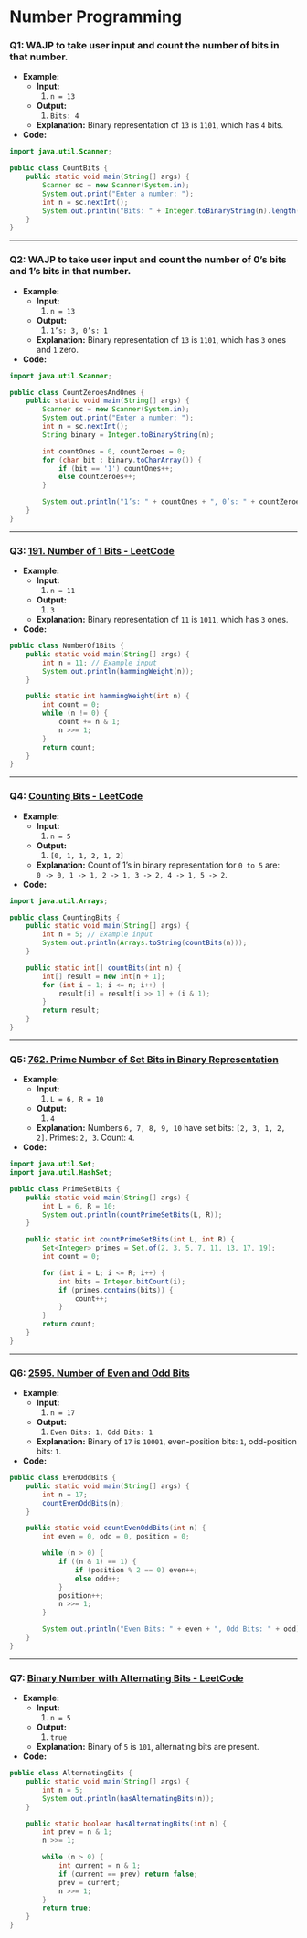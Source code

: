 # Number Programming


### Q1: WAJP to take user input and count the number of bits in that number.  
- **Example:**  
  - **Input:**  
    1. `n = 13`  
  - **Output:**  
    1. `Bits: 4`  
  - **Explanation:** Binary representation of `13` is `1101`, which has `4` bits.  
- **Code:**  
```java
import java.util.Scanner;

public class CountBits {
    public static void main(String[] args) {
        Scanner sc = new Scanner(System.in);
        System.out.print("Enter a number: ");
        int n = sc.nextInt();
        System.out.println("Bits: " + Integer.toBinaryString(n).length());
    }
}
```

---

### Q2: WAJP to take user input and count the number of 0’s bits and 1’s bits in that number.  
- **Example:**  
  - **Input:**  
    1. `n = 13`  
  - **Output:**  
    1. `1’s: 3, 0’s: 1`  
  - **Explanation:** Binary representation of `13` is `1101`, which has `3` ones and `1` zero.  
- **Code:**  
```java
import java.util.Scanner;

public class CountZeroesAndOnes {
    public static void main(String[] args) {
        Scanner sc = new Scanner(System.in);
        System.out.print("Enter a number: ");
        int n = sc.nextInt();
        String binary = Integer.toBinaryString(n);

        int countOnes = 0, countZeroes = 0;
        for (char bit : binary.toCharArray()) {
            if (bit == '1') countOnes++;
            else countZeroes++;
        }

        System.out.println("1’s: " + countOnes + ", 0’s: " + countZeroes);
    }
}
```

---

### Q3: [191. Number of 1 Bits - LeetCode](https://leetcode.com/problems/number-of-1-bits/)  
- **Example:**  
  - **Input:**  
    1. `n = 11`  
  - **Output:**  
    1. `3`  
  - **Explanation:** Binary representation of `11` is `1011`, which has `3` ones.  
- **Code:**  
```java
public class NumberOf1Bits {
    public static void main(String[] args) {
        int n = 11; // Example input
        System.out.println(hammingWeight(n));
    }

    public static int hammingWeight(int n) {
        int count = 0;
        while (n != 0) {
            count += n & 1;
            n >>= 1;
        }
        return count;
    }
}
```

---

### Q4: [Counting Bits - LeetCode](https://leetcode.com/problems/counting-bits/)  
- **Example:**  
  - **Input:**  
    1. `n = 5`  
  - **Output:**  
    1. `[0, 1, 1, 2, 1, 2]`  
  - **Explanation:** Count of 1’s in binary representation for `0 to 5` are:  
    `0 -> 0, 1 -> 1, 2 -> 1, 3 -> 2, 4 -> 1, 5 -> 2`.  
- **Code:**  
```java
import java.util.Arrays;

public class CountingBits {
    public static void main(String[] args) {
        int n = 5; // Example input
        System.out.println(Arrays.toString(countBits(n)));
    }

    public static int[] countBits(int n) {
        int[] result = new int[n + 1];
        for (int i = 1; i <= n; i++) {
            result[i] = result[i >> 1] + (i & 1);
        }
        return result;
    }
}
```

---

### Q5: [762. Prime Number of Set Bits in Binary Representation](https://leetcode.com/problems/prime-number-of-set-bits-in-binary-representation/)  
- **Example:**  
  - **Input:**  
    1. `L = 6, R = 10`  
  - **Output:**  
    1. `4`  
  - **Explanation:** Numbers `6, 7, 8, 9, 10` have set bits: `[2, 3, 1, 2, 2]`. Primes: `2, 3`. Count: `4`.  
- **Code:**  
```java
import java.util.Set;
import java.util.HashSet;

public class PrimeSetBits {
    public static void main(String[] args) {
        int L = 6, R = 10;
        System.out.println(countPrimeSetBits(L, R));
    }

    public static int countPrimeSetBits(int L, int R) {
        Set<Integer> primes = Set.of(2, 3, 5, 7, 11, 13, 17, 19);
        int count = 0;

        for (int i = L; i <= R; i++) {
            int bits = Integer.bitCount(i);
            if (primes.contains(bits)) {
                count++;
            }
        }
        return count;
    }
}
```

---

### Q6: [2595. Number of Even and Odd Bits](https://leetcode.com/problems/number-of-even-and-odd-bits/)  
- **Example:**  
  - **Input:**  
    1. `n = 17`  
  - **Output:**  
    1. `Even Bits: 1, Odd Bits: 1`  
  - **Explanation:** Binary of `17` is `10001`, even-position bits: `1`, odd-position bits: `1`.  
- **Code:**  
```java
public class EvenOddBits {
    public static void main(String[] args) {
        int n = 17;
        countEvenOddBits(n);
    }

    public static void countEvenOddBits(int n) {
        int even = 0, odd = 0, position = 0;

        while (n > 0) {
            if ((n & 1) == 1) {
                if (position % 2 == 0) even++;
                else odd++;
            }
            position++;
            n >>= 1;
        }

        System.out.println("Even Bits: " + even + ", Odd Bits: " + odd);
    }
}
```

---

### Q7: [Binary Number with Alternating Bits - LeetCode](https://leetcode.com/problems/binary-number-with-alternating-bits/)  
- **Example:**  
  - **Input:**  
    1. `n = 5`  
  - **Output:**  
    1. `true`  
  - **Explanation:** Binary of `5` is `101`, alternating bits are present.  
- **Code:**  
```java
public class AlternatingBits {
    public static void main(String[] args) {
        int n = 5;
        System.out.println(hasAlternatingBits(n));
    }

    public static boolean hasAlternatingBits(int n) {
        int prev = n & 1;
        n >>= 1;

        while (n > 0) {
            int current = n & 1;
            if (current == prev) return false;
            prev = current;
            n >>= 1;
        }
        return true;
    }
}
```